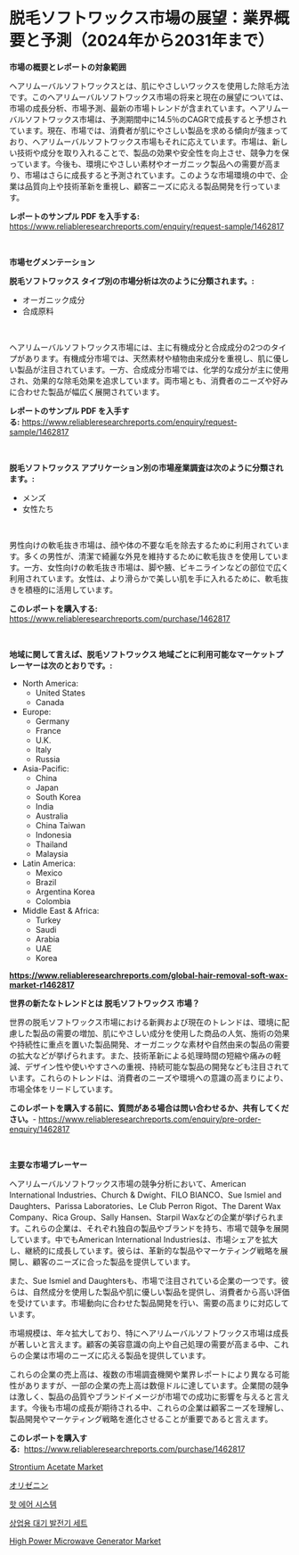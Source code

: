 <p><h1>脱毛ソフトワックス市場の展望：業界概要と予測（2024年から2031年まで）</h1></p><p><strong>市場の概要とレポートの対象範囲</strong></p>
<p><p>ヘアリムーバルソフトワックスとは、肌にやさしいワックスを使用した除毛方法です。このヘアリムーバルソフトワックス市場の将来と現在の展望については、市場の成長分析、市場予測、最新の市場トレンドが含まれています。ヘアリムーバルソフトワックス市場は、予測期間中に14.5％のCAGRで成長すると予想されています。現在、市場では、消費者が肌にやさしい製品を求める傾向が強まっており、ヘアリムーバルソフトワックス市場もそれに応えています。市場は、新しい技術や成分を取り入れることで、製品の効果や安全性を向上させ、競争力を保っています。今後も、環境にやさしい素材やオーガニック製品への需要が高まり、市場はさらに成長すると予測されています。このような市場環境の中で、企業は品質向上や技術革新を重視し、顧客ニーズに応える製品開発を行っています。</p></p>
<p><strong>レポートのサンプル PDF を入手する:</strong> <a href="https://www.reliableresearchreports.com/enquiry/request-sample/1462817">https://www.reliableresearchreports.com/enquiry/request-sample/1462817</a></p>
<p>&nbsp;</p>
<p><strong>市場セグメンテーション</strong></p>
<p><strong>脱毛ソフトワックス タイプ別の市場分析は次のように分類されます。:</strong></p>
<p><ul><li>オーガニック成分</li><li>合成原料</li></ul></p>
<p>&nbsp;</p>
<p><p>ヘアリムーバルソフトワックス市場には、主に有機成分と合成成分の2つのタイプがあります。有機成分市場では、天然素材や植物由来成分を重視し、肌に優しい製品が注目されています。一方、合成成分市場では、化学的な成分が主に使用され、効果的な除毛効果を追求しています。両市場とも、消費者のニーズや好みに合わせた製品が幅広く展開されています。</p></p>
<p><strong>レポートのサンプル PDF を入手する:</strong>&nbsp;<a href="https://www.reliableresearchreports.com/enquiry/request-sample/1462817">https://www.reliableresearchreports.com/enquiry/request-sample/1462817</a></p>
<p>&nbsp;</p>
<p><strong> 脱毛ソフトワックス アプリケーション別の市場産業調査は次のように分類されます。:</strong></p>
<p><ul><li>メンズ</li><li>女性たち</li></ul></p>
<p>&nbsp;</p>
<p><p>男性向けの軟毛抜き市場は、顔や体の不要な毛を除去するために利用されています。多くの男性が、清潔で綺麗な外見を維持するために軟毛抜きを使用しています。一方、女性向けの軟毛抜き市場は、脚や腋、ビキニラインなどの部位で広く利用されています。女性は、より滑らかで美しい肌を手に入れるために、軟毛抜きを積極的に活用しています。</p></p>
<p><strong>このレポートを購入する:</strong>&nbsp; <a href="https://www.reliableresearchreports.com/purchase/1462817">https://www.reliableresearchreports.com/purchase/1462817</a></p>
<p>&nbsp;</p>
<p><strong>地域に関して言えば、脱毛ソフトワックス 地域ごとに利用可能なマーケットプレーヤーは次のとおりです。:</strong></p>
<p><ul>
    <li>
        North America:
        <ul>
            <li>United States</li>
            <li>Canada</li>
        </ul>
    </li>
    <li>
        Europe:
        <ul>
            <li>Germany</li>
            <li>France</li>
            <li>U.K.</li>
            <li>Italy</li>
            <li>Russia</li>
        </ul>
    </li>
    <li>
        Asia-Pacific:
        <ul>
            <li>China</li>
            <li>Japan</li>
            <li>South Korea</li>
            <li>India</li>
            <li>Australia</li>
            <li>China Taiwan</li>
            <li>Indonesia</li>
            <li>Thailand</li>
            <li>Malaysia</li>
        </ul>
    </li>
    <li>
        Latin America:
        <ul>
            <li>Mexico</li>
            <li>Brazil</li>
            <li>Argentina Korea</li>
            <li>Colombia</li>
        </ul>
    </li>
    <li>
        Middle East & Africa:
        <ul>
            <li>Turkey</li>
            <li>Saudi</li>
            <li>Arabia</li>
            <li>UAE</li>
            <li>Korea</li>
        </ul>
    </li>
    </ul></p>
<p><strong><a href="https://www.reliableresearchreports.com/global-hair-removal-soft-wax-market-r1462817">https://www.reliableresearchreports.com/global-hair-removal-soft-wax-market-r1462817</a></strong>&nbsp;</p>
<p><strong>世界の新たなトレンドとは 脱毛ソフトワックス 市場？</strong></p>
<p><p>世界の脱毛ソフトワックス市場における新興および現在のトレンドは、環境に配慮した製品の需要の増加、肌にやさしい成分を使用した商品の人気、施術の効果や持続性に重点を置いた製品開発、オーガニックな素材や自然由来の製品の需要の拡大などが挙げられます。また、技術革新による処理時間の短縮や痛みの軽減、デザイン性や使いやすさへの重視、持続可能な製品の開発なども注目されています。これらのトレンドは、消費者のニーズや環境への意識の高まりにより、市場全体をリードしています。</p></p>
<p><strong>このレポートを購入する前に、質問がある場合は問い合わせるか、共有してください。</strong>- <a href="https://www.reliableresearchreports.com/enquiry/pre-order-enquiry/1462817">https://www.reliableresearchreports.com/enquiry/pre-order-enquiry/1462817</a></p>
<p>&nbsp;</p>
<p><strong>主要な市場プレーヤー</strong></p>
<p><p>ヘアリムーバルソフトワックス市場の競争分析において、American International Industries、Church & Dwight、FILO BIANCO、Sue Ismiel and Daughters、Parissa Laboratories、Le Club Perron Rigot、The Darent Wax Company、Rica Group、Sally Hansen、Starpil Waxなどの企業が挙げられます。これらの企業は、それぞれ独自の製品やブランドを持ち、市場で競争を展開しています。中でもAmerican International Industriesは、市場シェアを拡大し、継続的に成長しています。彼らは、革新的な製品やマーケティング戦略を展開し、顧客のニーズに合った製品を提供しています。</p><p>また、Sue Ismiel and Daughtersも、市場で注目されている企業の一つです。彼らは、自然成分を使用した製品や肌に優しい製品を提供し、消費者から高い評価を受けています。市場動向に合わせた製品開発を行い、需要の高まりに対応しています。</p><p>市場規模は、年々拡大しており、特にヘアリムーバルソフトワックス市場は成長が著しいと言えます。顧客の美容意識の向上や自己処理の需要が高まる中、これらの企業は市場のニーズに応える製品を提供しています。</p><p>これらの企業の売上高は、複数の市場調査機関や業界レポートにより異なる可能性がありますが、一部の企業の売上高は数億ドルに達しています。企業間の競争は激しく、製品の品質やブランドイメージが市場での成功に影響を与えると言えます。今後も市場の成長が期待される中、これらの企業は顧客ニーズを理解し、製品開発やマーケティング戦略を進化させることが重要であると言えます。</p></p>
<p><strong>このレポートを購入する:</strong>&nbsp;&nbsp;<a href="https://www.reliableresearchreports.com/purchase/1462817">https://www.reliableresearchreports.com/purchase/1462817</a></p>
<p><p><a href="https://issuu.com/reportprime-2/docs/strontium-acetate-market-size-2030.pptx">Strontium Acetate Market</a></p><p><a href="https://github.com/schmahlson/Market-Research-Report-List-1/blob/main/730937730489.md">オリゼニン</a></p><p><a href="https://github.com/vsoq0zknh59/Market-Research-Report-List-1/blob/main/456230627969.md">핫 에어 시스템</a></p><p><a href="https://github.com/jntpkh496620/Market-Research-Report-List-1/blob/main/936656727968.md">상업용 대기 발전기 세트</a></p><p><a href="https://github.com/prosalinda88/Market-Research-Report-List-4/blob/main/high-power-microwave-generator-market.md">High Power Microwave Generator Market</a></p></p>
